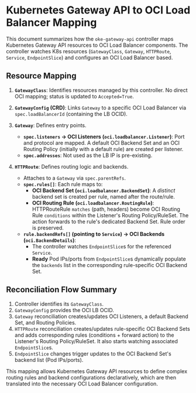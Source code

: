 # Kubernetes Gateway API to OCI Load Balancer Mapping

This document summarizes how the `oke-gateway-api` controller maps Kubernetes Gateway API resources to OCI Load Balancer components. The controller watches K8s resources (`GatewayClass`, `Gateway`, `HTTPRoute`, `Service`, `EndpointSlice`) and configures an OCI Load Balancer based.

## Resource Mapping

1.  **`GatewayClass`**: Identifies resources managed by this controller. No direct OCI mapping; status is updated to `Accepted=True`.

2.  **`GatewayConfig` (CRD)**: Links `Gateway` to a specific OCI Load Balancer via `spec.loadBalancerId` (containing the LB OCID).

3.  **`Gateway`**: Defines entry points.
    *   **`spec.listeners` -> OCI Listeners (`oci.loadbalancer.Listener`)**: Port and protocol are mapped. A default OCI Backend Set and an OCI Routing Policy (initially with a default rule) are created per listener.
    *   **`spec.addresses`**: Not used as the LB IP is pre-existing.

4.  **`HTTPRoute`**: Defines routing logic and backends.
    *   Attaches to a `Gateway` via `spec.parentRefs`.
    *   **`spec.rules[]`**: Each rule maps to:
        *   **OCI Backend Set (`oci.loadbalancer.BackendSet`)**: A *distinct* backend set is created per rule, named after the route/rule.
        *   **OCI Routing Rule (`oci.loadbalancer.RoutingRule`)**: HTTPRouteRule `matches` (path, headers) become OCI Routing Rule `conditions` within the Listener's Routing Policy/RuleSet. The action forwards to the rule's dedicated Backend Set. Rule order is preserved.
    *   **`rule.backendRefs[]` (pointing to `Service`) -> OCI Backends (`oci.BackendDetails`)**:
        *   The controller watches `EndpointSlice`s for the referenced `Service`.
        *   **Ready** Pod IPs/ports from `EndpointSlice`s dynamically populate the `backends` list in the corresponding rule-specific OCI Backend Set.

## Reconciliation Flow Summary

1.  Controller identifies its `GatewayClass`.
2.  `GatewayConfig` provides the OCI LB OCID.
3.  `Gateway` reconciliation creates/updates OCI Listeners, a default Backend Set, and Routing Policies.
4.  `HTTPRoute` reconciliation creates/updates rule-specific OCI Backend Sets and adds corresponding rules (conditions + forward action) to the Listener's Routing Policy/RuleSet. It also starts watching associated `EndpointSlice`s.
5.  `EndpointSlice` changes trigger updates to the OCI Backend Set's backend list (Pod IPs/ports).

This mapping allows Kubernetes Gateway API resources to define complex routing rules and backend configurations declaratively, which are then translated into the necessary OCI Load Balancer configuration. 
